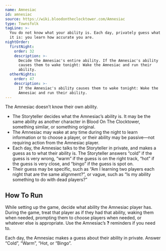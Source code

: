 ```yaml
---
name: Amnesiac
id: amnesiac
source: https://wiki.bloodontheclocktower.com/Amnesiac
type: Townsfolk
tagLine: >-
  You do not know what your ability is. Each day, privately guess what
  it is: you learn how accurate you are.
nightOrder:
  firstNight:
    order: 32
    description: >-
      Decide the Amnesiac's entire ability. If the Amnesiac's ability
      causes them to wake tonight: Wake the Amnesiac and run their
      ability.
  otherNights:
    order: 47
    description: >-
      If the Amnesiac's ability causes them to wake tonight: Wake the
      Amnesiac and run their ability.
---
```


The Amnesiac doesn’t know their own ability.

- The Storyteller decides what the Amnesiac’s ability is. It may be the
  same ability as another character in Blood On The Clocktower,
  something similar, or something original.
- The Amnesiac may wake at any time during the night to learn
  information or to choose a player, or their ability may be passive—not
  requiring action from the Amnesiac player.
- Each day, the Amnesiac talks to the Storyteller in private, and makes
  a guess as to what their ability is. The Storyteller answers “cold” if
  the guess is very wrong, “warm” if the guess is on the right track,
  “hot” if the guess is very close, and “bingo” if the guess is spot on.
- Their guess may be specific, such as “Am I learning two players each
  night that are the same alignment?”, or vague, such as “Is my ability
  something to do with dead players?”

## How To Run

While setting up the game, decide what ability the Amnesiac player has.
During the game, treat that player as if they had that ability, waking
them when needed, prompting them to choose players when needed, or
whatever else is appropriate. Use the Amnesiac’s **?** reminders if you
need to.

Each day, the Amnesiac makes a guess about their ability in private.
Answer “Cold”, “Warm”, “Hot, or “Bingo”.
